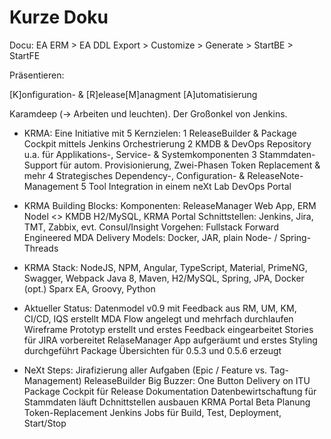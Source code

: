 # Kurze Doku

Docu: EA ERM > EA DDL Export > Customize > Generate > StartBE > StartFE

Präsentieren:

[K]onfiguration- & [R]elease[M]anagment [A]utomatisierung

Karamdeep (-> Arbeiten und leuchten). Der Großonkel von Jenkins.

- KRMA: Eine Initiative mit 5 Kernzielen:
    1 ReleaseBuilder & Package Cockpit mittels Jenkins Orchestrierung
    2 KMDB & DevOps Repository u.a. für Applikations-, Service- & Systemkomponenten
    3 Stammdaten-Support für autom. Provisionierung, Zwei-Phasen Token Replacement & mehr
    4 Strategisches Dependency-, Configuration- & ReleaseNote-Management
    5 Tool Integration in einem neXt Lab DevOps Portal

- KRMA Building Blocks:
    Komponenten: ReleaseManager Web App, ERM Nodel <> KMDB H2/MySQL, KRMA Portal
    Schnittstellen: Jenkins, Jira, TMT, Zabbix, evt. Consul/Insight
    Vorgehen: Fullstack Forward Engineered MDA
    Delivery Models: Docker, JAR, plain Node- / Spring-Threads

- KRMA Stack:
    NodeJS, NPM, Angular, TypeScript, Material, PrimeNG, Swagger, Webpack
    Java 8, Maven, H2/MySQL, Spring, JPA, Docker (opt.)
    Sparx EA, Groovy, Python

- Aktueller Status:
    Datenmodel v0.9 mit Feedback aus RM, UM, KM, CI/CD, IQS erstellt
    MDA Flow angelegt und mehrfach durchlaufen
    Wireframe Prototyp erstellt und erstes Feedback eingearbeitet
    Stories für JIRA vorbereitet 
    RelaseManager App aufgeräumt und erstes Styling durchgeführt
    Package Übersichten für 0.5.3 und 0.5.6 erzeugt

- NeXt Steps:
    Jirafizierung aller Aufgaben (Epic / Feature vs. Tag-Management)
    ReleaseBuilder Big Buzzer: One Button Delivery on ITU
    Package Cockpit für Release Dokumentation
    Datenbewirtschaftung für Stammdaten läuft
    Dchnittstellen ausbauen
    KRMA Portal Beta
    Planung Token-Replacement
    Jenkins Jobs für Build, Test, Deployment, Start/Stop 